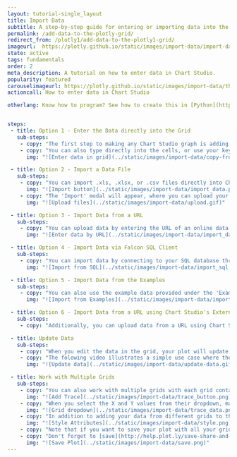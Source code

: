 ```yaml
---
layout: tutorial-single_layout
title: Import Data
subtitle: A step-by-step guide for entering or importing data into the Chart Studio Workspace.
permalink: /add-data-to-the-plotly-grid/
redirect_from: /plotly1/add-data-to-the-plotly1-grid/
imageurl:  https://plotly.github.io/static/images/import-data/import-data.png
state: active
tags: fundamentals
order: 2
meta_description: A tutorial on how to enter data in Chart Studio.
popularity: featured
carouselimageurl: https://plotly.github.io/static/images/import-data/thumbnail.png
actioncall: How to enter data in Chart Studio

otherlang: Know how to program? See how to create this in [Python](https://plot.ly/python/plot-data-from-csv/) or [R](https://plot.ly/r/getting-started/).


steps:
 - title: Option 1 - Enter the Data directly into the Grid
   sub-steps:
    - copy: "The first step to making any Chart Studio graph is adding data to the grid. You can type your data directly into the grid, or copy it from a spreadsheet and paste it in."
    - copy: "You can also type directly into the cells, or use your keyboard shortcuts to paste in clipboard content."
      img: "![Enter data in grid](../static/images/import-data/copy-from-clipboard.gif)"

 - title: Option 2 - Import a Data File
   sub-steps:
    - copy: "You can import .xls, .xlsx, or .csv files directly into Chart Studio. Head to [Chart Studio Workspace](https://plot.ly/create) and click on the 'Import' button next to your username in the top-right corner of the workspace."
      img: "![Import button](../static/images/import-data/import_data.png)"
    - copy: "The 'Import' modal will appear, where you can upload your local data-file saved in the above mentioned format under the 'Upload' tab. You can either click the 'Upload' button or simply drag and drop the file into the window within the modal."
      img: "![Upload files](../static/images/import-data/upload.gif)"

 - title: Option 3 - Import Data from a URL
   sub-steps:
    - copy: "You can upload data by entering the URL of an online data set. Please note that Chart Studio supports only secured URLs (HTTPS) and accepted file formats are same as mentioned above: .xls, .xlsx, or .csv."
      img: "![Enter data by URL](../static/images/import-data/import_data_url.png)"

 - title: Option 4 - Import Data via Falcon SQL Client
   sub-steps:
    - copy: "You can import data by connecting to your SQL database through the [Falcon SQL client](https://help.plot.ly/database-connectors/personal-login/). To learn more about how to connect your databases to your chart via Falcon, check out [this](https://help.plot.ly/database-connectors/personal-login/) section."
      img: "![Import from SQL](../static/images/import-data/import_sql.png)"

 - title: Option 5 - Import Data from the Examples
   sub-steps:
    - copy: "You can also use the example data provided under the 'Examples' tab in the 'Import' modal. Choose any of these examples to get started!"
      img: "![Import from Examples](../static/images/import-data/import_data_examples.png)"

 - title: Option 6 - Import Data from a URL using Chart Studio's External Endpoint
   sub-steps:
    - copy: "Additionally, you can upload data from a URL using Chart Studio's external endpoint. Entering https://plot.ly/external/?url=YOUR_URL in your browser will open your data in Chart Studio's workspace. This method for uploading and parsing your data doesn't impose the same SSL restrictions that you may encounter with the above import method. For example, open this link to load data from [Chart Studio's dataset repo](https://raw.githubusercontent.com/plotly/datasets/master/2011_us_ag_exports.csv) into Chart Studio's online workspace: [https://plot.ly/external/?url=https://raw.githubusercontent.com/plotly/datasets/master/2011_us_ag_exports.csv](https://plot.ly/external/?url=https://raw.githubusercontent.com/plotly/datasets/master/2011_us_ag_exports.csv)."

 - title: Update Data
   sub-steps:
    - copy: "When you edit the data in the grid, your plot will update automatically."
    - copy: "The folowing video illustrates a simple use case where the plot updates when a data point is typed directly into the grid."
      img: "![Update data](../static/images/import-data/update-data.gif)"

 - title: Work with Multiple Grids
   sub-steps:
    - copy: "You can also work with multiple grids with each grid containing data imported from any of the above mentioned sources. After adding all the necessary data required for the chart, click on the '+ Trace' button at the top right-hand side of the Chart Studio Workspace panel and then choose the 'Type' of trace you'd like to work with."
      img: "![Add Trace](../static/images/import-data/trace_button.png)"
    - copy: "When you select the X and Y values from their dropdown, make sure to select them under their specific grid. In the image below, you'll see that we've added 'X' values from Grid 2 and 'Y' values from Grid 1."
      img: "![Grid dropdown](../static/images/import-data/trace_data.png)"
    - copy: "In addition to adding your data from different grids to the trace, you can also associate them to the trace's style attributes such as marker size, marker color, colorscale, etc."
      img: "![Style Attributes](../static/images/import-data/style.png)"
    - copy: "Note that if you want to save your plot with all your grids, you must include data from each grid into a trace. If not, your saved plot will open with only the grids that are associated to it."
    - copy: "Don't forget to [save](http://help.plot.ly/save-share-and-export-in-plotly/) your plot and name your file!"
      img: "![Save Plot](../static/images/import-data/save.png)"
---
```

